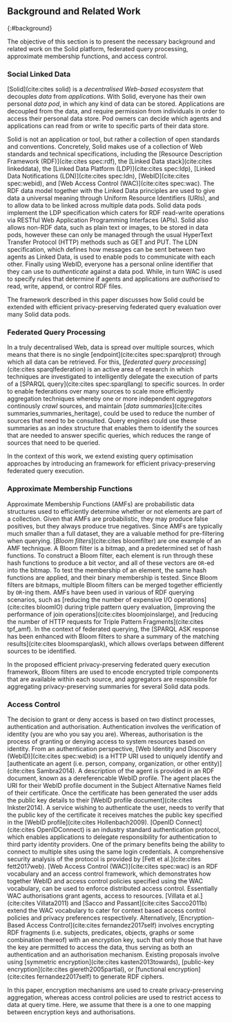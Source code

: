## Background and Related Work
{:#background}

The objective of this section is to present the necessary background and related work on the Solid platform, federated query processing, approximate membership functions, and access control.

<!-- the W3C Shapes Constraint Language (SHACL). -->

### Social Linked Data

[Solid](cite:cites solid) is a _decentralised Web-based ecosystem_ that decouples _data_ from _applications_.
With Solid, everyone has their own personal _data pod_, in which any kind of data can be stored.
Applications are decoupled from the data, and require permission from individuals in order to access their personal data store.
Pod owners can decide which agents and applications can read from or write to specific parts of their data store.

Solid is not an application or tool, but rather a collection of open standards and conventions.
Concretely, Solid makes use of a collection of Web standards and technical specifications, including the [Resource Description Framework (RDF)](cite:cites spec:rdf), the [Linked Data stack](cite:cites linkeddata), the [Linked Data Platform (LDP)](cite:cites spec:ldp), [Linked Data Notifications (LDN)](cite:cites spec:ldn), [WebID](cite:cites spec:webid), and [Web Access Control (WAC)](cite:cites spec:wac).
The RDF data model together with the Linked Data principles are used to give data a universal meaning through Uniform Resource Identifiers (URIs), and to allow data to be linked across multiple data pods.
Solid data pods implement the LDP specification which caters for RDF read-write operations via RESTful Web Application Programming Interfaces (APIs).
Solid also allows non-RDF data, such as plain text or images, to be stored in data pods,
however these can only be managed through the usual HyperText Transfer Protocol (HTTP) methods such as GET and PUT.
The LDN specification, which defines how messages can be sent between two agents as Linked Data, is used to enable pods to communicate with each other.
Finally using WebID, everyone has a personal online identifier that they can use to _authenticate_ against a data pod. While, in turn WAC is used to specify rules that determine if agents and applications are _authorised_ to read, write, append, or control RDF files.

The framework described in this paper discusses how Solid could be extended with efficient privacy-preserving federated query evaluation over many Solid data pods.

### Federated Query Processing

In a truly decentralised Web, data is spread over multiple sources,
which means that there is no single [endpoint](cite:cites spec:sparqlprot) through which all data can be retrieved.
For this, [_federated query processing_](cite:cites sparqlfederation) is an active area of research
in which techniques are investigated to intelligently delegate the execution of parts of a [SPARQL query](cite:cites spec:sparqllang) to specific sources.
In order to enable federations over many sources to scale more efficiently aggregation techniques whereby one or more independent _aggregators_ continously _crawl_ sources,
and maintain [_data summaries_](cite:cites summaries,summaries_heritage), could be used to reduce the number of sources that need to be consulted.
Query engines could use these summaries as an index structure that enables them to identify the sources that are needed to answer specific queries,
which reduces the range of sources that need to be queried.

In the context of this work, we extend existing query optimisation approaches by introducing an framework for efficient privacy-preserving federated query execution.

### Approximate Membership Functions

Approximate Membership Functions (AMFs) are probabilistic data structures used to efficiently determine whether or not elements are part of a collection.
Given that AMFs are probabilistic, they may produce false positives, but they always produce true negatives.
Since AMFs are typically much smaller than a full dataset,
they are a valuable method for pre-filtering when querying.
[_Bloom filters_](cite:cites bloomfilter) are one example of an AMF technique.
A Bloom filter is a bitmap, and a predetermined set of hash functions.
To construct a Bloom filter, each element is run through these hash functions to produce a bit vector,
and all of these vectors are `OR`-ed into the bitmap.
To test the membership of an element, the same hash functions are applied, and their binary membership is tested.
Since Bloom filters are bitmaps, multiple Bloom filters can be merged together efficiently by `OR`-ing them.
AMFs have been used in various of RDF querying scenarios,
such as [reducing the number of expensive I/O operations](cite:cites bloomIO) during triple pattern query evaluation,
[improving the performance of join operations](cite:cites bloomjoinslarge),
and [reducing the number of HTTP requests for Triple Pattern Fragments](cite:cites tpf_amf).
In the context of federated querying, the [SPARQL ASK response has been enhanced with Bloom filters to share a summary of the matching results](cite:cites bloomsparqlask), which allows overlaps between different sources to be identified.

In the proposed efficient privacy-preserving federated query execution framework, Bloom filters are used to encode encrypted triple components that are available within each source, and aggregators are responsible for aggregating privacy-preserving summaries for several Solid data pods.

### Access Control

The decision to grant or deny access is based on two distinct processes, authentication and authorisation. Authentication involves the verification of identity (you are
who you say you are). Whereas, authorisation is the process of granting or denying access to system resources based on identity.
From an authentication perspective, [Web Identity and Discovery (WebID)](cite:cites spec:webid) is a HTTP URI used to uniquely identify and [authenticate an agent (i.e. person, company, organization, or other entity)](cite:cites Sambra2014). A description of the agent is provided in an RDF document, known as a dereferencable WebID profile. The agent places the URI for their WebID profile document in the Subject Alternative Names field of their certificate. Once the certificate has been generated the user adds the public key details to their [WebID profile document](cite:cites Inkster2014). A service wishing to authenticate the user, needs to verify that the public key of the certificate it receives matches the public key specified in the [WebID profile](cite:cites Hollenbach2009). [OpenID Connect](cite:cites OpenIDConnect) is an industry standard authentication protocol, which enables applications to delegate responsibility for authentication to third party identity providers. One of the primary benefits being the ability to connect to multiple sites using the same login credentials. A comprehensive security analysis of the protocol is provided by [Fett et al.](cite:cites fett2017web).
[Web Access Control (WAC)](cite:cites spec:wac) is an RDF vocabulary and an access control framework, which demonstrates how together WebID and access control policies specified using the WAC vocabulary, can be used to enforce distributed access control. Essentially WAC authorisations grant agents, access to resources. [Villata et al.](cite:cites Villata2011) and [Sacco and Passant](cite:cites Sacco2011b) extend the WAC vocabulary to cater for context based access control policies and privacy preferences respectively. Alternatively, [Encryption-Based Access Control](cite:cites fernandez2017self) involves encrypting RDF fragments (i.e. subjects, predicates, objects, graphs or some combination thereof) with an encryption key, such that only those that have the key are permitted to access the data, thus serving as both an authentication and an authorisation mechanism. Existing proposals involve using [symmetric encryption](cite:cites kasten2013towards), [public-key encryption](cite:cites giereth2005partial), or [functional encryption](cite:cites fernandez2017self) to generate RDF ciphers.

In this paper, encryption mechanisms are used to create privacy-preserving aggregation, whereas access control policies are used to restrict access to data at query time. Here, we assume that there is a one to one mapping between encryption keys and authorisations.
